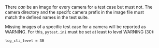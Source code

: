 There _can_ be an image for every camera for a test case but must not. The camera directory and the specifc camera prefix in the image file must match the defined names in the test suite. 

Missing images of a specific test case for a camera will be reported as WARNING. For this, `pytest.ini` must be set at least to level WARNING (30):

```txt
log_cli_level = 30 
```

